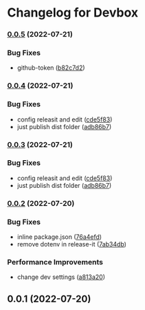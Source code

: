 # Changelog for Devbox

### [0.0.5](https://github.com/zumerlabs/devbox/compare/0.0.4...0.0.5) (2022-07-21)


### Bug Fixes

* github-token ([b82c7d2](https://github.com/zumerlabs/devbox/commit/b82c7d27b354a05f5ada30a662e1ab6c22858fec))

### [0.0.4](https://github.com/zumerlabs/devbox/compare/0.0.2...0.0.4) (2022-07-21)


### Bug Fixes

* config releasit and edit ([cde5f83](https://github.com/zumerlabs/devbox/commit/cde5f83f9a1873a7333162357a4e9b7facbeec57))
* just publish dist folder ([adb86b7](https://github.com/zumerlabs/devbox/commit/adb86b7abc98bc6585784c746f892a4b2d382e59))

### [0.0.3](https://github.com/zumerlabs/devbox/compare/0.0.2...0.0.3) (2022-07-21)


### Bug Fixes

* config releasit and edit ([cde5f83](https://github.com/zumerlabs/devbox/commit/cde5f83f9a1873a7333162357a4e9b7facbeec57))
* just publish dist folder ([adb86b7](https://github.com/zumerlabs/devbox/commit/adb86b7abc98bc6585784c746f892a4b2d382e59))

### [0.0.2](https://github.com/zumerlabs/devbox/compare/0.0.1...0.0.2) (2022-07-20)


### Bug Fixes

* inline package.json ([76a4efd](https://github.com/zumerlabs/devbox/commit/76a4efd529b06ff0d185a8abeef3b4f4eadcf770))
* remove dotenv in release-it ([7ab34db](https://github.com/zumerlabs/devbox/commit/7ab34dbea3904a2e99932dbafd15c40f4dbd7769))


### Performance Improvements

* change dev settings ([a813a20](https://github.com/zumerlabs/devbox/commit/a813a201cd0f8295e84e5d5a90b1507ad117a6a0))

## 0.0.1 (2022-07-20)
